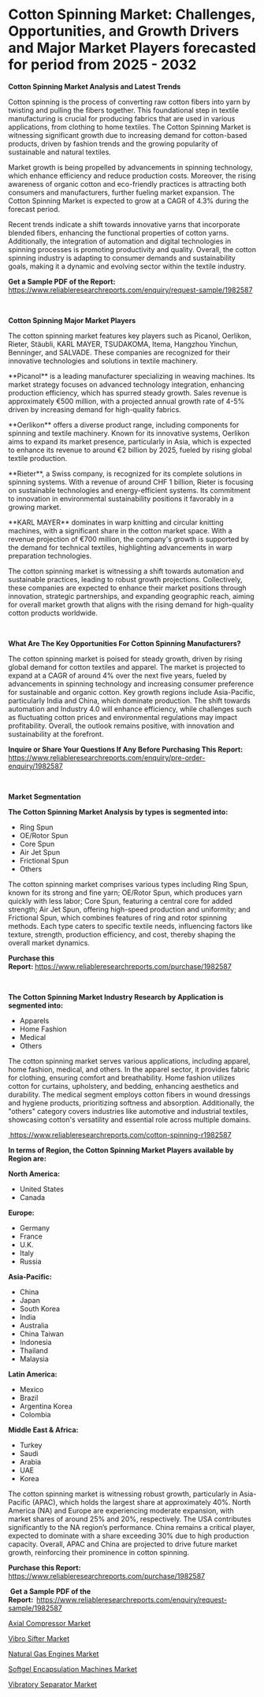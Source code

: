 <p><h1>Cotton Spinning Market: Challenges, Opportunities, and Growth Drivers and Major Market Players forecasted for period from 2025 - 2032</h1></p><p><strong>Cotton Spinning Market Analysis and Latest Trends</strong></p>
<p><p>Cotton spinning is the process of converting raw cotton fibers into yarn by twisting and pulling the fibers together. This foundational step in textile manufacturing is crucial for producing fabrics that are used in various applications, from clothing to home textiles. The Cotton Spinning Market is witnessing significant growth due to increasing demand for cotton-based products, driven by fashion trends and the growing popularity of sustainable and natural textiles.</p><p>Market growth is being propelled by advancements in spinning technology, which enhance efficiency and reduce production costs. Moreover, the rising awareness of organic cotton and eco-friendly practices is attracting both consumers and manufacturers, further fueling market expansion. The Cotton Spinning Market is expected to grow at a CAGR of 4.3% during the forecast period. </p><p>Recent trends indicate a shift towards innovative yarns that incorporate blended fibers, enhancing the functional properties of cotton yarns. Additionally, the integration of automation and digital technologies in spinning processes is promoting productivity and quality. Overall, the cotton spinning industry is adapting to consumer demands and sustainability goals, making it a dynamic and evolving sector within the textile industry.</p></p>
<p><strong>Get a Sample PDF of the Report:&nbsp;</strong> <a href="https://www.reliableresearchreports.com/enquiry/request-sample/1982587?utm_campaign=28&utm_medium=2&utm_source=Github&utm_content=ia&utm_term=20022025&utm_id=cotton-spinning">https://www.reliableresearchreports.com/enquiry/request-sample/1982587</a></p>
<p>&nbsp;</p>
<p><strong>Cotton Spinning Major Market Players</strong></p>
<p><p>The cotton spinning market features key players such as Picanol, Oerlikon, Rieter, Stäubli, KARL MAYER, TSUDAKOMA, Itema, Hangzhou Yinchun, Benninger, and SALVADE. These companies are recognized for their innovative technologies and solutions in textile machinery.</p><p>**Picanol** is a leading manufacturer specializing in weaving machines. Its market strategy focuses on advanced technology integration, enhancing production efficiency, which has spurred steady growth. Sales revenue is approximately €500 million, with a projected annual growth rate of 4-5% driven by increasing demand for high-quality fabrics.</p><p>**Oerlikon** offers a diverse product range, including components for spinning and textile machinery. Known for its innovative systems, Oerlikon aims to expand its market presence, particularly in Asia, which is expected to enhance its revenue to around €2 billion by 2025, fueled by rising global textile production.</p><p>**Rieter**, a Swiss company, is recognized for its complete solutions in spinning systems. With a revenue of around CHF 1 billion, Rieter is focusing on sustainable technologies and energy-efficient systems. Its commitment to innovation in environmental sustainability positions it favorably in a growing market.</p><p>**KARL MAYER** dominates in warp knitting and circular knitting machines, with a significant share in the cotton market space. With a revenue projection of €700 million, the company's growth is supported by the demand for technical textiles, highlighting advancements in warp preparation technologies.</p><p>The cotton spinning market is witnessing a shift towards automation and sustainable practices, leading to robust growth projections. Collectively, these companies are expected to enhance their market positions through innovation, strategic partnerships, and expanding geographic reach, aiming for overall market growth that aligns with the rising demand for high-quality cotton products worldwide.</p></p>
<p>&nbsp;</p>
<p><strong>What Are The Key Opportunities For Cotton Spinning Manufacturers?</strong></p>
<p><p>The cotton spinning market is poised for steady growth, driven by rising global demand for cotton textiles and apparel. The market is projected to expand at a CAGR of around 4% over the next five years, fueled by advancements in spinning technology and increasing consumer preference for sustainable and organic cotton. Key growth regions include Asia-Pacific, particularly India and China, which dominate production. The shift towards automation and Industry 4.0 will enhance efficiency, while challenges such as fluctuating cotton prices and environmental regulations may impact profitability. Overall, the outlook remains positive, with innovation and sustainability at the forefront.</p></p>
<p><strong>Inquire or Share Your Questions If Any Before Purchasing This Report:</strong> <a href="https://www.reliableresearchreports.com/enquiry/pre-order-enquiry/1982587?utm_campaign=28&utm_medium=2&utm_source=Github&utm_content=ia&utm_term=20022025&utm_id=cotton-spinning">https://www.reliableresearchreports.com/enquiry/pre-order-enquiry/1982587</a></p>
<p>&nbsp;</p>
<p><strong>Market Segmentation</strong></p>
<p><strong>The Cotton Spinning Market Analysis by types is segmented into:</strong></p>
<p><ul><li>Ring Spun</li><li>OE/Rotor Spun</li><li>Core Spun</li><li>Air Jet Spun</li><li>Frictional Spun</li><li>Others</li></ul></p>
<p><p>The cotton spinning market comprises various types including Ring Spun, known for its strong and fine yarn; OE/Rotor Spun, which produces yarn quickly with less labor; Core Spun, featuring a central core for added strength; Air Jet Spun, offering high-speed production and uniformity; and Frictional Spun, which combines features of ring and rotor spinning methods. Each type caters to specific textile needs, influencing factors like texture, strength, production efficiency, and cost, thereby shaping the overall market dynamics.</p></p>
<p><strong>Purchase this Report:&nbsp;</strong><a href="https://www.reliableresearchreports.com/purchase/1982587?utm_campaign=28&utm_medium=2&utm_source=Github&utm_content=ia&utm_term=20022025&utm_id=cotton-spinning">https://www.reliableresearchreports.com/purchase/1982587</a></p>
<p>&nbsp;</p>
<p><strong>The Cotton Spinning Market Industry Research by Application is segmented into:</strong></p>
<p><ul><li>Apparels</li><li>Home Fashion</li><li>Medical</li><li>Others</li></ul></p>
<p><p>The cotton spinning market serves various applications, including apparel, home fashion, medical, and others. In the apparel sector, it provides fabric for clothing, ensuring comfort and breathability. Home fashion utilizes cotton for curtains, upholstery, and bedding, enhancing aesthetics and durability. The medical segment employs cotton fibers in wound dressings and hygiene products, prioritizing softness and absorption. Additionally, the "others" category covers industries like automotive and industrial textiles, showcasing cotton's versatility and essential role across multiple domains.</p></p>
<p><a href="https://www.reliableresearchreports.com/cotton-spinning-r1982587?utm_campaign=28&utm_medium=2&utm_source=Github&utm_content=ia&utm_term=20022025&utm_id=cotton-spinning">&nbsp;https://www.reliableresearchreports.com/cotton-spinning-r1982587</a></p>
<p><strong>In terms of Region, the Cotton Spinning Market Players available by Region are:</strong></p>
<p>
    <p> <strong> North America: </strong>
        <ul>
            <li>United States</li>
            <li>Canada</li>
        </ul>
        </p> 
    <p> <strong> Europe: </strong>
        <ul>
            <li>Germany</li>
            <li>France</li>
            <li>U.K.</li>
            <li>Italy</li>
            <li>Russia</li>
        </ul>
        </p> 
    <p> <strong> Asia-Pacific: </strong>
        <ul>
            <li>China</li>
            <li>Japan</li>
            <li>South Korea</li>
            <li>India</li>
            <li>Australia</li>
            <li>China Taiwan</li>
            <li>Indonesia</li>
            <li>Thailand</li>
            <li>Malaysia</li>
        </ul>
        </p> 
    <p> <strong> Latin America: </strong>
        <ul>
            <li>Mexico</li>
            <li>Brazil</li>
            <li>Argentina Korea</li>
            <li>Colombia</li>
        </ul>
        </p> 
    <p> <strong> Middle East & Africa: </strong>
        <ul>
            <li>Turkey</li>
            <li>Saudi</li>
            <li>Arabia</li>
            <li>UAE</li>
            <li>Korea</li>
        </ul>
    </p>
    </p>
<p><p>The cotton spinning market is witnessing robust growth, particularly in Asia-Pacific (APAC), which holds the largest share at approximately 40%. North America (NA) and Europe are experiencing moderate expansion, with market shares of around 25% and 20%, respectively. The USA contributes significantly to the NA region’s performance. China remains a critical player, expected to dominate with a share exceeding 30% due to high production capacity. Overall, APAC and China are projected to drive future market growth, reinforcing their prominence in cotton spinning.</p></p>
<p><strong>Purchase this Report: </strong><a href="https://www.reliableresearchreports.com/purchase/1982587?utm_campaign=28&utm_medium=2&utm_source=Github&utm_content=ia&utm_term=20022025&utm_id=cotton-spinning">https://www.reliableresearchreports.com/purchase/1982587</a></p>
<p>&nbsp;<strong>Get a Sample PDF of the Report:&nbsp;&nbsp;</strong><a href="https://www.reliableresearchreports.com/enquiry/request-sample/1982587?utm_campaign=28&utm_medium=2&utm_source=Github&utm_content=ia&utm_term=20022025&utm_id=cotton-spinning">https://www.reliableresearchreports.com/enquiry/request-sample/1982587</a></p>
<p><strong></strong></p>
<p><p><a href="https://github.com/benhaeneye/Market-Research-Report-List-1/blob/main/axial-compressor-market.md?utm_campaign=28&utm_medium=2&utm_source=Github&utm_content=ia&utm_term=20022025&utm_id=cotton-spinning">Axial Compressor Market</a></p><p><a href="https://github.com/hunanuzmez/Market-Research-Report-List-1/blob/main/vibro-sifter-market.md?utm_campaign=28&utm_medium=2&utm_source=Github&utm_content=ia&utm_term=20022025&utm_id=cotton-spinning">Vibro Sifter Market</a></p><p><a href="https://github.com/chikenmhamdi/Market-Research-Report-List-1/blob/main/natural-gas-engines-market.md?utm_campaign=28&utm_medium=2&utm_source=Github&utm_content=ia&utm_term=20022025&utm_id=cotton-spinning">Natural Gas Engines Market</a></p><p><a href="https://github.com/mriwacraane/Market-Research-Report-List-1/blob/main/softgel-encapsulation-machines-market.md?utm_campaign=28&utm_medium=2&utm_source=Github&utm_content=ia&utm_term=20022025&utm_id=cotton-spinning">Softgel Encapsulation Machines Market</a></p><p><a href="https://github.com/shewlisapsai/Market-Research-Report-List-1/blob/main/vibratory-separator-market.md?utm_campaign=28&utm_medium=2&utm_source=Github&utm_content=ia&utm_term=20022025&utm_id=cotton-spinning">Vibratory Separator Market</a></p></p>
